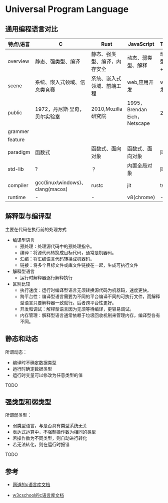 # Universal Program Language

## 通用编程语言对比

| 特点\语言 | C                                | Rust                         | JavaScript                   | TypeScript              |
| --------- | -------------------------------- | ---------------------------- | ---------------------------- | ----------------------- |
| overview  | 静态、强类型、编译               | 静态、强类型、编译，内存安全 | 动态、弱类型、解释           | 动态、强类型、编译+解释 |
| scene     | 系统、嵌入式领域、信息类竞赛     | 系统、嵌入式领域、前端工程   | web,应用开发                 | web,类库开发            |
| public    | 1972，丹尼斯·里奇，贝尔实验室    | 2010,Mozilla 研究院          | 1995，Brendan Eich，Netscape | 2012,微软               |
| grammer   |                                  |                              |                              |                         |
| feature   |                                  |                              |                              |                         |
| paradigm  | 函数式                           | 函数式、面向对象             | 函数式、面向对象             | 同左                    |
| std-lib   | ?                                | ？                           | 内置全局对象                 | 同左                    |
| compiler  | gcc(linux\windows)、clang(macos) | rustc                        | jit                          | tsc                     |
| runtime   | -                                | -                            | v8(chrome)                   | -                       |

## 解释型与编译型

主要在代码在执行前的处理方式

- 编译型语言
  - 预处理：处理源代码中的预处理指令。
  - 编译：将源代码转换成目标代码，通常是机器码。
  - 汇编：将汇编语言代码转换成机器码。
  - 链接：将多个目标文件或库文件链接在一起，生成可执行文件
- 解释型语言
  - 运行时解释器逐行解释执行
- 区别比较
  - 执行速度：运行时编译型语言无须转换源代码为机器码，速度更快。
  - 跨平台性：编译型语言需要为不同的平台编译不同的可执行文件，而解释型语言只要解释器一致就行。后者跨平台性更好。
  - 开发和调试：解释型语言因为无须等待编译，更容易调试。
  - 内存管理：解释型语言通常依赖于垃圾回收机制来管理内存，编译型各有不同。

## 静态和动态

所谓动态：

- 编译时不确定数据类型
- 运行时确定数据类型
- 运行时变量可以修改为任意类型的值

TODO

## 强类型和弱类型

所谓弱类型：

- 弱类型语言，与是否具有类型系统无关
- 表达式运算中，不强制操作数为相同的类型
- 若操作数为不同类型，则自动进行转化
- 若无法转化，则在运行时报错

TODO

## 参考

- <p id="wangdoc-c"><a href="https://wangdoc.com/clang/lib/assert.h">网道的c语言库文档</a></p>
- <p id="w3cschool-c"><a href="https://www.w3cschool.cn/c/c-standard-library.html">w3cschool的c语言库文档</a></p>
